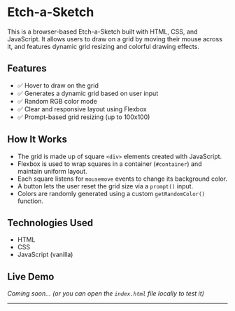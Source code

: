 # Etch-a-Sketch

This is a browser-based Etch-a-Sketch built with HTML, CSS, and JavaScript. It allows users to draw on a grid by moving their mouse across it, and features dynamic grid resizing and colorful drawing effects.

## Features

- ✅ Hover to draw on the grid
- ✅ Generates a dynamic grid based on user input
- ✅ Random RGB color mode
- ✅ Clear and responsive layout using Flexbox
- ✅ Prompt-based grid resizing (up to 100x100)

## How It Works

- The grid is made up of square `<div>` elements created with JavaScript.
- Flexbox is used to wrap squares in a container (`#container`) and maintain uniform layout.
- Each square listens for `mousemove` events to change its background color.
- A button lets the user reset the grid size via a `prompt()` input.
- Colors are randomly generated using a custom `getRandomColor()` function.

## Technologies Used

- HTML
- CSS
- JavaScript (vanilla)

## Live Demo

_Coming soon... (or you can open the `index.html` file locally to test it)_

---
